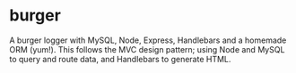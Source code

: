 # burger

A burger logger with MySQL, Node, Express, Handlebars and a homemade ORM (yum!). This follows the MVC design pattern; using Node and MySQL to query and route data, and Handlebars to generate HTML.

